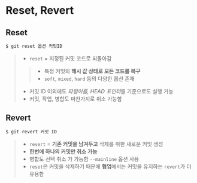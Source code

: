 <h1> Reset, Revert </h1>

<h2> Reset </h2>

```bash
$ git reset 옵션 커밋ID
```

> - `reset` = 지정된 커밋 코드로 되돌아감
>> - 특정 커밋의 **해시 값 상태로 모든 코드를 복구**
>> - `soft`, `mixed`, `hard` 등의 다양한 옵션 존재
> - 커밋 ID 이외에도 *파일이름, HEAD 포인터*를 기준으로도 실행 가능
> - 커밋, 작업, 병합도 마찬가지로 취소 가능함

<h2> Revert </h2>

```bash
$ git revert 커밋 ID
```

> - `revert` = **기존 커밋을 남겨두고** 삭제를 위한 새로운 커밋 생성
> - **한번에 하나의 커밋만 취소 가능**
> - 병합도 선택 취소 가 가능함 `--mainline` 옵션 사용
> - `reset`은 커밋을 삭제하기 때문에 **협업**에서는 커밋을 유지하는 `revert`가 더 유용함

